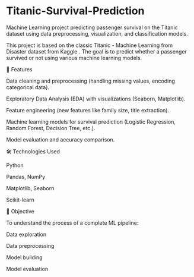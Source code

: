 # Titanic-Survival-Prediction
Machine Learning project predicting passenger survival on the Titanic dataset using data preprocessing, visualization, and classification models.

This project is based on the classic Titanic - Machine Learning from Disaster dataset from Kaggle
.
The goal is to predict whether a passenger survived or not using various machine learning models.

📌 Features

Data cleaning and preprocessing (handling missing values, encoding categorical data).

Exploratory Data Analysis (EDA) with visualizations (Seaborn, Matplotlib).

Feature engineering (new features like family size, title extraction).

Machine learning models for survival prediction (Logistic Regression, Random Forest, Decision Tree, etc.).

Model evaluation and accuracy comparison.

🛠️ Technologies Used

Python

Pandas, NumPy

Matplotlib, Seaborn

Scikit-learn

🎯 Objective

To understand the process of a complete ML pipeline:

Data exploration

Data preprocessing

Model building

Model evaluation

